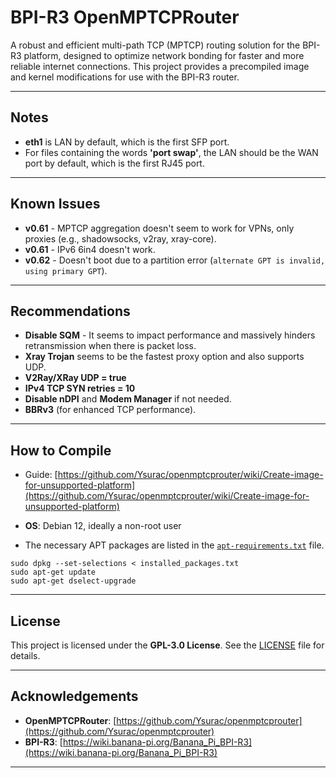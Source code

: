 # BPI-R3 OpenMPTCPRouter

A robust and efficient multi-path TCP (MPTCP) routing solution for the BPI-R3 platform, designed to optimize network bonding for faster and more reliable internet connections. This project provides a precompiled image and kernel modifications for use with the BPI-R3 router.

---

## Notes

- **eth1** is LAN by default, which is the first SFP port.
- For files containing the words **'port swap'**, the LAN should be the WAN port by default, which is the first RJ45 port.

---

## Known Issues

- **v0.61** - MPTCP aggregation doesn't seem to work for VPNs, only proxies (e.g., shadowsocks, v2ray, xray-core).
- **v0.61** - IPv6 6in4 doesn't work.
- **v0.62** - Doesn't boot due to a partition error (`alternate GPT is invalid, using primary GPT`).

---

## Recommendations

- **Disable SQM** - It seems to impact performance and massively hinders retransmission when there is packet loss.
- **Xray Trojan** seems to be the fastest proxy option and also supports UDP.
- **V2Ray/XRay UDP = true**
- **IPv4 TCP SYN retries = 10**
- **Disable nDPI** and **Modem Manager** if not needed.
- **BBRv3** (for enhanced TCP performance).

---

## How to Compile

- Guide: [https://github.com/Ysurac/openmptcprouter/wiki/Create-image-for-unsupported-platform](https://github.com/Ysurac/openmptcprouter/wiki/Create-image-for-unsupported-platform)

- **OS**: Debian 12, ideally a non-root user
- The necessary APT packages are listed in the [`apt-requirements.txt`](./apt-requirements.txt) file.
```
sudo dpkg --set-selections < installed_packages.txt
sudo apt-get update
sudo apt-get dselect-upgrade
```
---

## License

This project is licensed under the **GPL-3.0 License**. See the [LICENSE](LICENSE) file for details.

---

## Acknowledgements

- **OpenMPTCPRouter**: [https://github.com/Ysurac/openmptcprouter](https://github.com/Ysurac/openmptcprouter)
- **BPI-R3**: [https://wiki.banana-pi.org/Banana_Pi_BPI-R3](https://wiki.banana-pi.org/Banana_Pi_BPI-R3)

---
